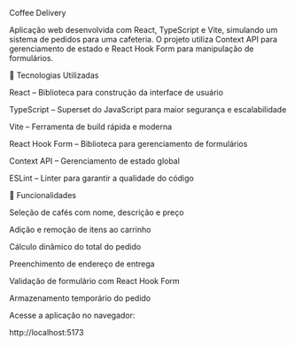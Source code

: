 Coffee Delivery

Aplicação web desenvolvida com React, TypeScript e Vite, simulando um sistema de pedidos para uma cafeteria. O projeto utiliza Context API para gerenciamento de estado e React Hook Form para manipulação de formulários.

🚀 Tecnologias Utilizadas

React – Biblioteca para construção da interface de usuário

TypeScript – Superset do JavaScript para maior segurança e escalabilidade

Vite – Ferramenta de build rápida e moderna

React Hook Form – Biblioteca para gerenciamento de formulários

Context API – Gerenciamento de estado global

ESLint – Linter para garantir a qualidade do código

🧪 Funcionalidades

Seleção de cafés com nome, descrição e preço

Adição e remoção de itens ao carrinho

Cálculo dinâmico do total do pedido

Preenchimento de endereço de entrega

Validação de formulário com React Hook Form

Armazenamento temporário do pedido



Acesse a aplicação no navegador:

http://localhost:5173
